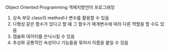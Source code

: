 Object Oriented Programming
객체지향언어 프로그래밍
1. 상속
부모 class의 method나 변수를 활용할 수 있음
2. 다형성
같은 함수가 있다고 할 떄 그 함수가 매개변수에 따라 다른 역할을 할 수도 있음
3. 캡슐화
데이터를 은닉시킬 수 있음
4. 추상화
공통적인 속성이나 기능들을 묶어서 이름을 붙일 수 있음